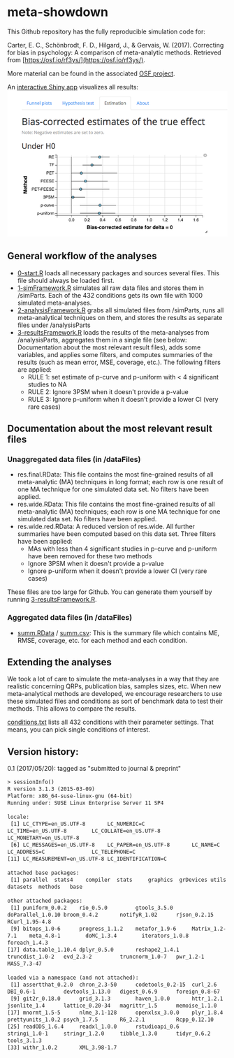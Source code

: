 # meta-showdown

This Github repository has the fully reproducible simulation code for:

Carter, E. C., Schönbrodt, F. D., Hilgard, J., & Gervais, W. (2017). Correcting for bias in psychology: A comparison of meta-analytic methods. Retrieved from [https://osf.io/rf3ys/](https://osf.io/rf3ys/).

More material can be found in the associated [OSF project](https://osf.io/rf3ys/).

An [interactive Shiny app](http://shinyapps.org/apps/metaExplorer/) visualizes all results:
![metaExplorer Shiny App](Shiny/metaExplorer/teaserpic.png)

## General workflow of the analyses

- [0-start.R](0-start.R) loads all necessary packages and sources several files. This file should always be loaded first.
- [1-simFramework.R](1-simFramework.R) simulates all raw data files and stores them in /simParts. Each of the 432 conditions gets its own file with 1000 simulated meta-analyses.
- [2-analysisFramework.R](2-analysisFramework.R) grabs all simulated files from /simParts, runs all meta-analytical techniques on them, and stores the results as separate files under /analysisParts
- [3-resultsFramework.R](3-resultsFramework.R) loads the results of the meta-analyses from /analysisParts, aggregates them in a single file (see below: Documentation about the most relevant result files), adds some variables, and applies some filters, and computes summaries of the results (such as mean error, MSE, coverage, etc.). The following filters are applied:
	- RULE 1: set estimate of p-curve and p-uniform with < 4 significant studies to NA
	- RULE 2: Ignore 3PSM when it doesn't provide a p-value
	- RULE 3: Ignore p-uniform when it doesn't provide a lower CI (very rare cases)


## Documentation about the most relevant result files

### Unaggregated data files (in /dataFiles)
- res.final.RData: This file contains the most fine-grained results of all meta-analytic (MA) techniques in long format; each row is one result of one MA technique for one simulated data set. No filters have been applied.
- res.wide.RData: This file contains the most fine-grained results of all meta-analytic (MA) techniques; each row is one MA technique for one simulated data set. No filters have been applied.
- res.wide.red.RData: A reduced version of res.wide. All further summaries have been computed based on this data set. Three filters have been applied:
	- MAs with less than 4 significant studies in p-curve and p-uniform have been removed for these two methods
	- Ignore 3PSM when it doesn't provide a p-value
	- Ignore p-uniform when it doesn't provide a lower CI (very rare cases)
	
These files are too large for Github. You can generate them yourself by running [3-resultsFramework.R](3-resultsFramework.R).

### Aggregated data files (in /dataFiles)
- [summ.RData](dataFiles/summ.RData) / [summ.csv](dataFiles/summ.csv): This is the summary file which contains ME, RMSE, coverage, etc. for each method and each condition.


## Extending the analyses

We took a lot of care to simulate the meta-analyses in a way that they are realistic concerning QRPs, publication bias, samples sizes, etc.
When new meta-analytical methods are developed, we encourage researchers to use these simulated files and conditions as sort of benchmark data to test their methods. This allows to compare the results.

[conditions.txt](simParts/conditions.txt) lists all 432 conditions with their parameter settings. That means, you can pick single conditions of interest.

## Version history:

0.1 (2017/05/20): tagged as "submitted to journal & preprint"

    > sessionInfo()
    R version 3.1.3 (2015-03-09)
    Platform: x86_64-suse-linux-gnu (64-bit)
    Running under: SUSE Linux Enterprise Server 11 SP4
    
    locale:
     [1] LC_CTYPE=en_US.UTF-8       LC_NUMERIC=C               LC_TIME=en_US.UTF-8        LC_COLLATE=en_US.UTF-8     LC_MONETARY=en_US.UTF-8   
     [6] LC_MESSAGES=en_US.UTF-8    LC_PAPER=en_US.UTF-8       LC_NAME=C                  LC_ADDRESS=C               LC_TELEPHONE=C            
    [11] LC_MEASUREMENT=en_US.UTF-8 LC_IDENTIFICATION=C       
    
    attached base packages:
     [1] parallel  stats4    compiler  stats     graphics  grDevices utils     datasets  methods   base     
    
    other attached packages:
     [1] puniform_0.0.2    rio_0.5.0         gtools_3.5.0      doParallel_1.0.10 broom_0.4.2       notifyR_1.02      rjson_0.2.15      RCurl_1.95-4.8   
     [9] bitops_1.0-6      progress_1.1.2    metafor_1.9-6     Matrix_1.2-7.1    meta_4.8-1        doMC_1.3.4        iterators_1.0.8   foreach_1.4.3    
    [17] data.table_1.10.4 dplyr_0.5.0       reshape2_1.4.1    truncdist_1.0-2   evd_2.3-2         truncnorm_1.0-7   pwr_1.2-1         MASS_7.3-47      
    
    loaded via a namespace (and not attached):
     [1] assertthat_0.2.0  chron_2.3-50      codetools_0.2-15  curl_2.6          DBI_0.6-1         devtools_1.13.0   digest_0.6.9      foreign_0.8-67   
     [9] git2r_0.18.0      grid_3.1.3        haven_1.0.0       httr_1.2.1        jsonlite_1.4      lattice_0.20-34   magrittr_1.5      memoise_1.1.0    
    [17] mnormt_1.5-5      nlme_3.1-128      openxlsx_3.0.0    plyr_1.8.4        prettyunits_1.0.2 psych_1.7.5       R6_2.2.1          Rcpp_0.12.10     
    [25] readODS_1.6.4     readxl_1.0.0      rstudioapi_0.6    stringi_1.0-1     stringr_1.2.0     tibble_1.3.0      tidyr_0.6.2       tools_3.1.3      
    [33] withr_1.0.2       XML_3.98-1.7   